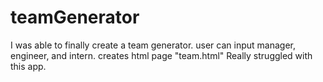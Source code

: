# teamGenerator
I was able to finally create a team generator. user can input manager, engineer, and intern. creates html page "team.html" Really struggled with this app.
